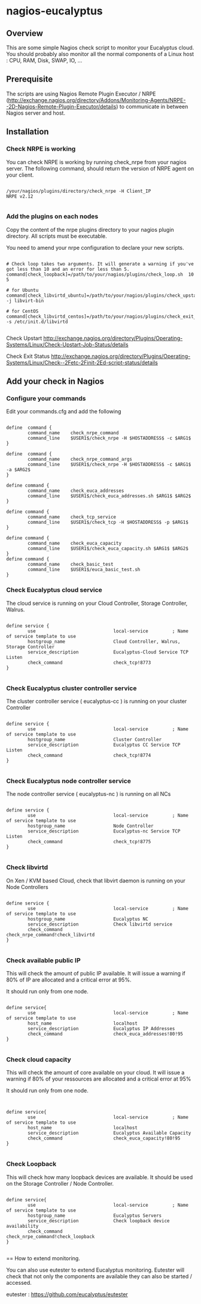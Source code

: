# nagios-eucalyptus

## Overview

This are some simple Nagios check script to monitor your Eucalyptus cloud. You should probably also monitor all the normal components of a Linux host : CPU, RAM, Disk, SWAP, IO, ...


## Prerequisite

The scripts are using Nagios Remote Plugin Executor / NRPE (http://exchange.nagios.org/directory/Addons/Monitoring-Agents/NRPE--2D-Nagios-Remote-Plugin-Executor/details) to communicate in between Nagios server and host. 

## Installation 

### Check NRPE is working

You can check NRPE is working by running check_nrpe from your nagios server. The following command, should return the version of NRPE agent on your client. 
<pre><code>
/your/nagios/plugins/directory/check_nrpe -H Client_IP
NRPE v2.12

</code></pre>



### Add the plugins on each nodes

Copy the content of the nrpe plugins directory to your nagios plugin directory. All scripts must be executable. 

You need to amend your nrpe configuration to declare your new scripts. 
<pre><code>
# Check loop takes two arguments. It will generate a warning if you've got less than 10 and an error for less than 5.
command[check_loopback]=/path/to/your/nagios/plugins/check_loop.sh  10 5

# for Ubuntu 
command[check_libvirtd_ubuntu]=/path/to/your/nagios/plugins/check_upstart_status.pl -j libvirt-bin

# for CentOS
command[check_libvirtd_centos]=/path/to/your/nagios/plugins/check_exit_status.pl -s /etc/init.d/libvirtd

</code></pre>
Check Upstart http://exchange.nagios.org/directory/Plugins/Operating-Systems/Linux/Check-Upstart-Job-Status/details

Check Exit Status http://exchange.nagios.org/directory/Plugins/Operating-Systems/Linux/Check--2Fetc-2Finit-2Ed-script-status/details

## Add your check in Nagios

###  Configure your commands

Edit your commands.cfg and add the following

<pre><code>
define  command {
        command_name    check_nrpe_command
        command_line    $USER1$/check_nrpe -H $HOSTADDRESS$ -c $ARG1$
}

define  command {
        command_name    check_nrpe_command_args
        command_line    $USER1$/check_nrpe -H $HOSTADDRESS$ -c $ARG1$ -a $ARG2$
}

define command {
        command_name    check_euca_addresses
        command_line    $USER1$/check_euca_addresses.sh $ARG1$ $ARG2$
}

define command {
        command_name    check_tcp_service
        command_line    $USER1$/check_tcp -H $HOSTADDRESS$ -p $ARG1$
}

define command {
        command_name    check_euca_capacity
        command_line    $USER1$/check_euca_capacity.sh $ARG1$ $ARG2$
}
define command {
        command_name    check_basic_test
        command_line    $USER1$/euca_basic_test.sh
}
</code></pre>

### Check Eucalyptus cloud service

The cloud service is running on your Cloud Controller, Storage Controller, Walrus. 

<pre><code>
define service {
        use                             local-service         ; Name of service template to use
        hostgroup_name                  Cloud Controller, Walrus, Storage Controller
        service_description             Eucalyptus-Cloud Service TCP Listen
        check_command                   check_tcp!8773
}

</code></pre>

### Check Eucalyptus cluster controller service

The cluster controller service ( eucalyptus-cc ) is running on your cluster Controller

<pre><code>
define service {
        use                             local-service         ; Name of service template to use
        hostgroup_name                  Cluster Controller
        service_description             Eucalyptus CC Service TCP Listen
        check_command                   check_tcp!8774
}

</code></pre>

### Check Eucalyptus node controller service

The node controller service ( eucalyptus-nc ) is running on all NCs

<pre><code>
define service {
        use                             local-service         ; Name of service template to use
        hostgroup_name                  Node Controller
        service_description             Eucalyptus-nc Service TCP Listen
        check_command                   check_tcp!8775
}

</code></pre>

### Check libvirtd

On Xen / KVM based Cloud, check that libvirt daemon is running on your Node Controllers

<pre><code>
define service {
        use                             local-service         ; Name of service template to use
        hostgroup_name                  Eucalyptus NC
        service_description             Check libvirtd service
        check_command                   check_nrpe_command!check_libvirtd
}

</code></pre>

### Check available public IP

This will check the amount of public IP available. It will issue a warning if 80% of IP are allocated and a critical error at 95%. 

It should run only from one node.

<pre><code>
define service{
        use                             local-service         ; Name of service template to use
        host_name                       localhost
        service_description             Eucalyptus IP Addresses
        check_command                   check_euca_addresses!80!95
}

</code></pre>

### Check cloud capacity

This will check the amount of core available on your cloud. It will issue a warning if 80% of your ressources are allocated and a critical error at 95%

It should run only from one node.

<pre><code>

define service{
        use                             local-service         ; Name of service template to use
        host_name                       localhost
        service_description             Eucalyptus Available Capacity
        check_command                   check_euca_capacity!80!95
}

</code></pre>


### Check Loopback

This will check how many loopback devices are available. It should be used on the Storage Controller / Node Controller. 

<pre><code>
define service{
        use                             local-service         ; Name of service template to use
        hostgroup_name                  Eucalyptus Servers
        service_description             Check loopback device availability
        check_command                   check_nrpe_command!check_loopback
}

</pre></code>

== How to extend monitoring.

You can also use eutester to extend Eucalyptus monitoring. Eutester will check that not only the components are available they can also be started / accessed. 

eutester : https://github.com/eucalyptus/eutester


